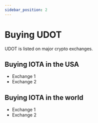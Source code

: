 ```yaml
---
sidebar_position: 2
---
```

# Buying UDOT


UDOT is listed on major crypto exchanges. 


## Buying IOTA in the USA
- Exchange 1
- Exchange 2

## Buying IOTA in the world
- Exchange 1
- Exchange 2


